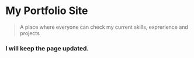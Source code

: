 # My Portfolio Site

> A place where everyone can check my current skills, exprerience and projects
### I will keep the page updated.
